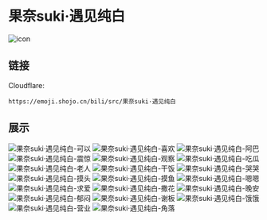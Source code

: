 # 果奈suki·遇见纯白
![icon](https://emoji.shojo.cn/bili/src/果奈suki·遇见纯白/icon.png)
## 链接
Cloudflare:
```
https://emoji.shojo.cn/bili/src/果奈suki·遇见纯白
```
## 展示
![果奈suki·遇见纯白-可以](https://emoji.shojo.cn/bili/src/果奈suki·遇见纯白/果奈suki·遇见纯白-可以.png)
![果奈suki·遇见纯白-喜欢](https://emoji.shojo.cn/bili/src/果奈suki·遇见纯白/果奈suki·遇见纯白-喜欢.png)
![果奈suki·遇见纯白-阿巴](https://emoji.shojo.cn/bili/src/果奈suki·遇见纯白/果奈suki·遇见纯白-阿巴.png)
![果奈suki·遇见纯白-震惊](https://emoji.shojo.cn/bili/src/果奈suki·遇见纯白/果奈suki·遇见纯白-震惊.png)
![果奈suki·遇见纯白-观察](https://emoji.shojo.cn/bili/src/果奈suki·遇见纯白/果奈suki·遇见纯白-观察.png)
![果奈suki·遇见纯白-吃瓜](https://emoji.shojo.cn/bili/src/果奈suki·遇见纯白/果奈suki·遇见纯白-吃瓜.png)
![果奈suki·遇见纯白-老人](https://emoji.shojo.cn/bili/src/果奈suki·遇见纯白/果奈suki·遇见纯白-老人.png)
![果奈suki·遇见纯白-干饭](https://emoji.shojo.cn/bili/src/果奈suki·遇见纯白/果奈suki·遇见纯白-干饭.png)
![果奈suki·遇见纯白-哭哭](https://emoji.shojo.cn/bili/src/果奈suki·遇见纯白/果奈suki·遇见纯白-哭哭.png)
![果奈suki·遇见纯白-摸头](https://emoji.shojo.cn/bili/src/果奈suki·遇见纯白/果奈suki·遇见纯白-摸头.png)
![果奈suki·遇见纯白-摸鱼](https://emoji.shojo.cn/bili/src/果奈suki·遇见纯白/果奈suki·遇见纯白-摸鱼.png)
![果奈suki·遇见纯白-嗯嗯](https://emoji.shojo.cn/bili/src/果奈suki·遇见纯白/果奈suki·遇见纯白-嗯嗯.png)
![果奈suki·遇见纯白-求爱](https://emoji.shojo.cn/bili/src/果奈suki·遇见纯白/果奈suki·遇见纯白-求爱.png)
![果奈suki·遇见纯白-撒花](https://emoji.shojo.cn/bili/src/果奈suki·遇见纯白/果奈suki·遇见纯白-撒花.png)
![果奈suki·遇见纯白-晚安](https://emoji.shojo.cn/bili/src/果奈suki·遇见纯白/果奈suki·遇见纯白-晚安.png)
![果奈suki·遇见纯白-郁闷](https://emoji.shojo.cn/bili/src/果奈suki·遇见纯白/果奈suki·遇见纯白-郁闷.png)
![果奈suki·遇见纯白-谢板](https://emoji.shojo.cn/bili/src/果奈suki·遇见纯白/果奈suki·遇见纯白-谢板.png)
![果奈suki·遇见纯白-饿饿](https://emoji.shojo.cn/bili/src/果奈suki·遇见纯白/果奈suki·遇见纯白-饿饿.png)
![果奈suki·遇见纯白-营业](https://emoji.shojo.cn/bili/src/果奈suki·遇见纯白/果奈suki·遇见纯白-营业.png)
![果奈suki·遇见纯白-角落](https://emoji.shojo.cn/bili/src/果奈suki·遇见纯白/果奈suki·遇见纯白-角落.png)
